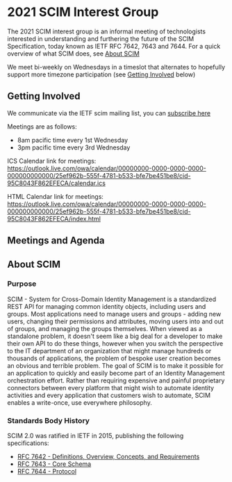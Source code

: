 # 2021 SCIM Interest Group
The 2021 SCIM interest group is an informal meeting of technologists interested in understanding and furthering the future of the SCIM Specification, today known as IETF RFC 7642, 7643 and 7644.  For a quick overview of what SCIM does, see [About SCIM](#about-scim)

We meet bi-weekly on Wednesdays in a timeslot that alternates to hopefully support more timezone participation (see [Getting Involved](#getting-involved) below)

## Getting Involved
We communicate via the IETF scim mailing list, you can [subscribe here](https://www.ietf.org/mailman/listinfo/scim)

Meetings are as follows:
 * 8am pacific time every 1st Wednesday
 * 3pm pacific time every 3rd Wednesday 

ICS Calendar link for meetings:  https://outlook.live.com/owa/calendar/00000000-0000-0000-0000-000000000000/25ef962b-555f-4781-b533-bfe7be451be8/cid-95C8043F862EFECA/calendar.ics

HTML Calendar link for meetings:  https://outlook.live.com/owa/calendar/00000000-0000-0000-0000-000000000000/25ef962b-555f-4781-b533-bfe7be451be8/cid-95C8043F862EFECA/index.html
## Meetings and Agenda 


## About SCIM
### Purpose
SCIM - System for Cross-Domain Identity Management is a standardized REST API for managing common identity objects, including users and groups. Most applications need to manage users and groups - adding new users, changing their permissions and attributes, moving users into and out of groups, and managing the groups themselves. When viewed as a standalone problem, it doesn't seem like a big deal for a developer to make their own API to do these things, however when you switch the perspective to the IT department of an organization that might manage hundreds or thousands of applications, the problem of bespoke user creation becomes an obvious and terrible problem.  The goal of SCIM is to make it possible for an application to quickly and easily become part of an Identity Management orchestration effort. Rather than requiring expensive and painful proprietary connectors between every platform that might wish to automate identity activities and every application that customers wish to automate, SCIM enables a write-once, use everywhere philosophy.  

### Standards Body History
  SCIM 2.0 was ratified in IETF in 2015, publishing the following specifications:
 * [RFC 7642 - Definitions, Overview, Concepts, and Requirements](https://tools.ietf.org/html/rfc7642)
 * [RFC 7643 - Core Schema](https://tools.ietf.org/html/rfc7643)
 * [RFC 7644 - Protocol](https://tools.ietf.org/html/rfc7644)



